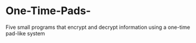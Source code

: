 # One-Time-Pads-
Five small programs that encrypt and decrypt information using a one-time pad-like system
